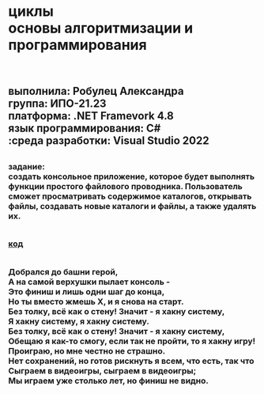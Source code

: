 <h1> циклы <br>основы алгоритмизации и программирования <h1>  <h2> <br>выполнила: Робулец Александра <br>группа: ИПО-21.23 <br>платформа: .NET Framevork 4.8 <br>язык программирования: C# <br>:среда разработки: Visual Studio 2022 <h2>

<h3>задание:
<br>создать консольное приложение, которое будет выполнять функции простого файлового проводника. Пользователь сможет просматривать содержимое каталогов, открывать файлы, создавать новые каталоги и файлы, а также удалять их.
  
<br>[код](https://github.com/sasageyoas/domashka/blob/main/provodnik/ProvodnikVMirDiskov.cs)
  
<br>Добрался до башни герой,
<br>А на самой верхушки пылает консоль -
<br>Это финиш и лишь одни шаг до конца,
<br>Но ты вместо жмешь Х, и я снова на старт.
<br>Без толку, всё как о стену! Значит - я хакну систему,
<br>Я хакну систему, я хакну систему.
<br>Без толку, всё как о стену! Значит - я хакну систему,
<br>Обещаю я как-то смогу, если так не пройти, то я хакну игру!
<br>Проиграю, но мне честно не страшно.
<br>Нет сохранений, но готов рискнуть я всем, что есть, так что
<br>Сыграем в видеоигры, сыграем в видеоигры;
<br>Мы играем уже столько лет, но финиш не видно.
<h3>
